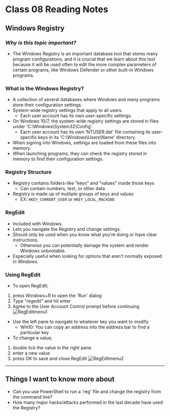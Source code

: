 # **Class 08 Reading Notes**
## **Windows Registry**

### *Why is this topic important?*
- The Windows Registry is an important database tool that stores many program configurations, and it is crucial that we learn about this tool because it will be used often to edit the more complex parameters of certain programs, like Windows Defender or other built-in Windows programs.

### **What is the Windows Registry?**
- A collection of several databases where Windows and many programs store their configuration settings.
- System-wide registry settings that apply to all users.
  - Each user account has its own user-specific settings.
- On Windows 10/7, the system-wide registry settings are stored in files under 'C:\Windows\System32\Config\'.
  - Each user account has its own 'NTUSER.dat' file containing its user-specific keys in its 'C:\Windows\Users\Name' directory.
- When signing into Windows, settings are loaded from these files into memory.
- When launching programs, they can check the registry stored in memory to find their configuration settings.
### **Registry Structure**
- Registry contains folders-like "keys" and "values" inside those keys
  - Can contain numbers, text, or other data
- Registry is made up of multiple groups of keys and values
  - EX: `HKEY_CURRENT_USER` or `HKEY_LOCAL_MACHINE`
### **RegEdit**
- Included with Windows.
- Lets you navigate the Registry and change settings.
- Should only be used when you know what you're doing or have clear instructions.
  - Otherwise you can potentially damage the system and render Windows unbootable.
- Especially useful when looking for options that aren't normally exposed in Windows.
### **Using RegEdit**
- To open RegEdit;
1. press Windows+R to open the 'Run' dialog
2. Type "regedit" and hit enter
3. Agree to the User Account Control prompt before continuing
![RegEditmenu1](https://www.howtogeek.com/wp-content/uploads/2018/10/img_5bc8c069807fa.png?trim=1,1&bg-color=000&pad=1,1)
- Use the left pane to navigate to whatever key you want to modify
  - Win10: You can copy an address into the address bar to find a particular key
- To change a value;
1. double lick the value in the right pane
2. enter a new value
3.  press OK to save and close RegEdit
![RegEditmenu2](https://www.howtogeek.com/wp-content/uploads/2018/10/img_5bc8c092a2733.png?trim=1,1&bg-color=000&pad=1,1)
---
## **Things I want to know more about**
- Can you use PowerShell to run a 'reg' file and change the registry from the command line?
- How many major hacks/attacks performed in the last decade have used the Registry?